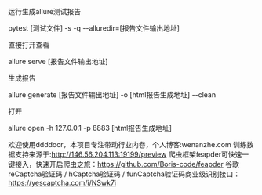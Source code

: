运行生成allure测试报告

pytest [测试文件] -s -q --alluredir=[报告文件输出地址]

直接打开查看

allure serve [报告文件输出地址]

生成报告

allure generate [报告文件输出地址] -o [html报告生成地址] --clean 

打开

allure open -h 127.0.0.1 -p 8883 [html报告生成地址]
















欢迎使用ddddocr，本项目专注带动行业内卷，个人博客:wenanzhe.com
训练数据支持来源于:http://146.56.204.113:19199/preview
爬虫框架feapder可快速一键接入，快速开启爬虫之旅：https://github.com/Boris-code/feapder
谷歌reCaptcha验证码 / hCaptcha验证码 / funCaptcha验证码商业级识别接口：https://yescaptcha.com/i/NSwk7i